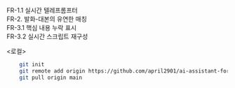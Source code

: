 FR-1.1 실시간 텔레프롬프터<br>
FR-2. 발화-대본의 유연한 매칭<br>
FR-3.1 핵심 내용 누락 표시 <br>
FR-3.2 실시간 스크립트 재구성<br>

<로컬>
```sh
    git init
    git remote add origin https://github.com/april2901/ai-assistant-for-presentation.git
    git pull origin main
```
